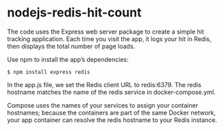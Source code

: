 # nodejs-redis-hit-count

The code uses the Express web server package to create a simple hit tracking application. Each time you visit the app, it logs your hit in Redis, then displays the total number of page loads.

Use npm to install the app’s dependencies:
```
$ npm install express redis
```

In the app.js file, we set the Redis client URL to redis:6379. The redis hostname matches the name of the redis service in docker-compose.yml. 

Compose uses the names of your services to assign your container hostnames; because the containers are part of the same Docker network, your app container can resolve the redis hostname to your Redis instance.
